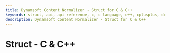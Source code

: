```yaml
---
title: Dynamsoft Content Normalizer - Struct for C & C++
keywords: struct, api, api reference, c, c language, c++, cplusplus, dcn, documentation
description: Dynamsoft Content Normalizer - Struct for C & C++
---
```


# Struct - C & C++



